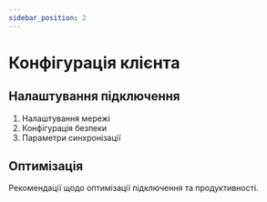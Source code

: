 ```yaml
---
sidebar_position: 2
---
```


# Конфігурація клієнта

## Налаштування підключення

1. Налаштування мережі
2. Конфігурація безпеки
3. Параметри синхронізації

## Оптимізація

Рекомендації щодо оптимізації підключення та продуктивності.
